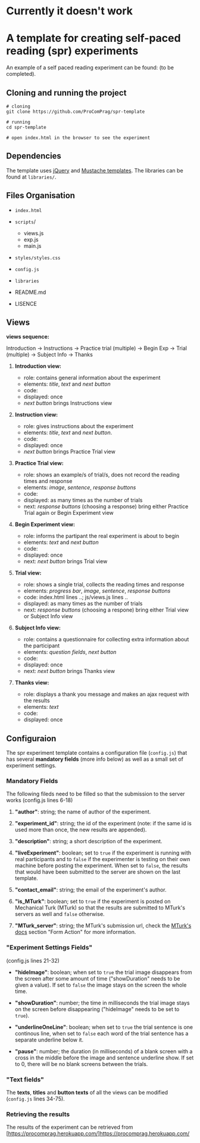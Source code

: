 # Currently it doesn't work

# A template for creating self-paced reading (spr) experiments

An example of a self paced reading experiment can be found: (to be completed).


## Cloning and running the project

```
# cloning
git clone https://github.com/ProComPrag/spr-template

# running
cd spr-template

# open index.html in the browser to see the experiment
```


## Dependencies

The template uses [jQuery](https://jquery.com/) and [Mustache templates](https://github.com/janl/mustache.js). The libraries can be found at `libraries/`.



## Files Organisation

+ `index.html`
+ `scripts`/
	+ views.js
	+ exp.js
	+ main.js

+ `styles/styles.css`
+ `config.js`
+ `libraries`
+ README.md
+ LISENCE



## Views

**views sequence:**

Introduction -> Instructions -> Practice trial (multiple) -> Begin Exp -> Trial (multiple) -> Subject Info -> Thanks


1. **Introduction view:**

	+ role: contains general information about the experiment
	+ elements: *title*, *text* and *next button*
	+ code: 
	+ displayed: once
	+ *next button* brings Instructions view


2. **Instruction view:**

	+ role: gives instructions about the experiment
	+ elements: *title*, *text* and *next button*.
	+ code:
	+ displayed: once
	+ *next button* brings Practice Trial view


3. **Practice Trial view:**

	+ role: shows an example/s of trial/s, does not record the reading times and response
	+ elements: *image*, *sentence*, *response buttons*
	+ code: 
	+ displayed: as many times as the number of trials
	+ next: *response buttons* (choosing a response) bring either Practice Trial again or Begin Experiment view


4. **Begin Experiment view:**

	+ role: informs the partipant the real experiment is about to begin
	+ elements: *text* and *next button*
	+ code:
	+ displayed: once
	+ next: *next button* brings Trial view


5. **Trial view:**
	
	+ role: shows a single trial, collects the reading times and response
	+ elements: *progress bar*, *image*, *sentence*, *response buttons*
	+ code: index.html lines ..; js/views.js lines ..
	+ displayed: as many times as the number of trials
	+ next: *response buttons* (choosing a respone) bring either Trial view or Subject Info view


6. **Subject Info view:**

	+ role: contains a questionnaire for collecting extra information about the participant
	+ elements: *question fields*, *next button*
	+ code:
	+ displayed: once
	+ next: *next button* brings Thanks view


7. **Thanks view:**

	+ role: displays a thank you message and makes an ajax request with the results
	+ elements: *text*
	+ code:
	+ displayed: once



## Configuraion

The spr experiment template contains a configuration file (`config.js`) that has several **mandatory fields** (more info below) as well as a small set of experiment settings.


### **Mandatory Fields**

The following fileds need to be filled so that the submission to the server works (config.js lines 6-18)

1. **"author"**: string; the name of author of the experiment.

2. **"experiment_id"**: string; the id of the experiment (note: if the same id is used more than once, the new results are appended).

3. **"description"**: string; a short description of the experiment.

4. **"liveExperiment"**: boolean; set to `true` if the experiment is running with real participants and to `false` if the experimenter is testing on their own machine before posting the experiment. When set to `false`, the results that would have been submitted to the server are shown on the last template.

5. **"contact_email"**: string; the email of the experiment's author.

6. **"is_MTurk"**: boolean; set to `true` if the experiment is posted on Mechanical Turk (MTurk) so that the results are submitted to MTurk's servers as well and `false` otherwise.

7. **"MTurk_server"**: string; the MTurk's submission url, check the [MTurk's docs](https://docs.aws.amazon.com/AWSMechTurk/latest/AWSMturkAPI/ApiReference_ExternalQuestionArticle.html) section "Form Action" for more information.


### **"Experiment Settings Fields"**

(config.js lines 21-32)

+ **"hideImage"**: boolean; when set to `true` the trial image disappears from the screen after some amount of time ("showDuration" needs to be given a value). If set to `false` the image stays on the screen the whole time.

+ **"showDuration"**: number; the time in milliseconds the trial image stays on the screen before disappearing ("hideImage" needs to be set to `true`).

+ **"underlineOneLine"**: boolean; when set to `true` the trial sentence is one continous line, when set to `false` each word of the trial sentence has a separate underline below it.

+ **"pause"**: number; the duration (in milliseconds) of a blank screen with a cross in the middle before the image and sentence underline show. If set to 0, there will be no blank screens between the trials. 


### **"Text fields"**

The **texts**, **titles** and **button texts** of all the views can be modified (`config.js` lines 34-75).


### Retrieving the results

The results of the experiment can be retrieved from [https://procomprag.herokuapp.com/]https://procomprag.herokuapp.com/
